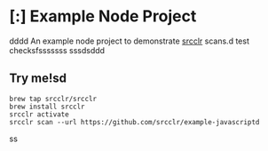 # [:] Example Node Project
dddd
An example node project to demonstrate [srcclr](https://www.srsscclr.com) scans.d test checksfsssssss
sssdsddd
## Try me!sd

```
brew tap srcclr/srcclr
brew install srcclr
srcclr activate
srcclr scan --url https://github.com/srcclr/example-javascriptd
```
ss
